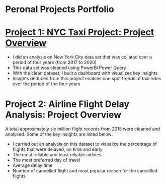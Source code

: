 # Peronal Projects Portfolio

# [Project 1: NYC Taxi Project: Project Overview](https://github.com/ifeolatt/PowerBi-Analysis)
* I did an analysis on New York City data set that was collated over a period of four years (from 2017 to 2020)
* This data set was cleaned using PowerBi Power Query
* With the clean dataset, I built a dashboard with visualizes key insights
* Insights deduced from this project enables one spot trends of taxi rides over the period of the four years

# Project 2: Airline Flight Delay Analysis: Project Overview
A total approximately six million flight records from 2015 were cleaned and analysed. Some of the key insights are listed below:

* I carried out an analysis on this dataset to visualize the percentage of flights that were delayed, on time and early.
* The most reliable and least reliable airlines
* The most preferred day of travel
* Average delay time
* Number of cancelled flight and most popular reason for the cancelled flights
